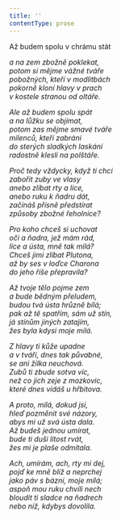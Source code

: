```yaml
---
title: ''
contentType: prose
---
```


<section>

Až budem spolu v chrámu stát

_a na zem zbožně poklekat,  
potom si mějme vážné tváře  
pobožných, kteří v modlitbách  
pokorně kloní hlavy v prach  
v kostele stranou od oltáře._

</section>

<section>

_Ale až budem spolu spát  
a na lůžku se objímat,  
potom zas mějme smavé tváře  
milenců, kteří zabráni  
do sterých sladkých laskání  
radostně klesli na polštáře._

</section>

<section>

_Proč tedy vždycky, když ti chci  
zabořit zuby ve vlasy  
anebo zlíbat rty a líce,  
anebo ruku k ňadru dát,  
začínáš přísně předstírat  
způsoby zbožné řeholnice?_

</section>

<section>

_Pro koho chceš si uchovat  
oči a ňadra, jež mám rád,  
líce a ústa, mně tak milá?  
Chceš jimi zlíbat Plutona,  
až by ses v loďce Charona  
do jeho říše přepravila?_

</section>

<section>

_Až tvoje tělo pojme zem  
a bude bědným přeludem,  
budou tvá ústa hrůzně bílá;  
pak až tě spatřím, sám už stín,  
já stínům jiných zatajím,  
žes byla kdysi moje milá._

</section>

<section>

_Z hlavy ti kůže upadne  
a v tváři, dnes tak půvabné,  
se ani žilka neuchová.  
Zubů ti zbude sotva víc,  
než co jich zeje z mozkovic,  
které dnes vídáš u hřbitova._

</section>

<section>

_A proto, milá, dokud jsi,  
hleď pozměnit své názory,  
abys mi už svá ústa dala.  
Až budeš jednou umírat,  
bude ti duši lítost rvát,  
žes mi je plaše odmítala._

</section>

<section>

_Ach, umírám, ach, rty mi dej,  
pojď ke mně blíž a neprchej  
jako páv s bázní, moje milá;  
aspoň mou ruku chvíli nech  
bloudit ti sladce na ňadrech  
nebo níž, kdybys dovolila._

</section>
